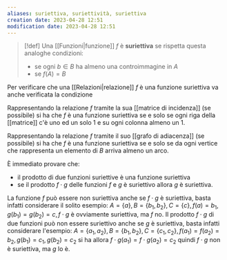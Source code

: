```yaml
---
aliases: suriettiva, suriettività, suriettiva
creation date: 2023-04-28 12:51
modification date: 2023-04-28 12:51
---
```


>[!def]
>Una [[Funzioni|funzione]] $f$ è **suriettiva** se rispetta questa analoghe condizioni:
>- se ogni $b \in B$ ha almeno una controimmagine in $A$
>- se $f(A) = B$

Per verificare che una [[Relazioni|relazione]] $f$ è una funzione suriettiva va anche verificata la condizione

Rappresentando la relazione $f$ tramite la sua [[matrice di incidenza]] (se possibile) si ha che $f$ è una funzione suriettiva se e solo se ogni riga della [[matrice]] c'è uno ed un solo $1$ e su ogni colonna almeno un $1$.

Rappresentando la relazione $f$ tramite il suo [[grafo di adiacenza]] (se possibile) si ha che $f$ è una funzione suriettiva se e solo se da ogni vertice che rappresenta un elemento di $B$ arriva almeno un arco.

È immediato provare che:
- il prodotto di due funzioni suriettive è una funzione suriettiva
- se il prodotto $f \cdot g$ delle funzioni $f$ e $g$ è suriettivo allora $g$ è suriettiva.

La funzione $f$ può essere non suriettiva anche se $f \cdot g$ è suriettiva, basta infatti considerare il solito esempio: $A = \{ a \}, B = \{ b_{1},b_{2} \}, C = \{ c \}, f(a) = b_{1}, g(b_{1}) = g(b_{2}) = c, f \cdot g$  è ovviamente suriettiva, ma $f$ no.
Il prodotto $f \cdot g$ di due funzioni può non essere suriettivo anche se $g$ è suriettiva, basta infatti considerare l'esempio: $A = \{ a_{1},a_{2} \}, B = \{ b_{1},b_{2} \}, C = \{ c_{1},c_{2} \}, f(a_{1})=f(a_{2})=b_{2}, g(b_{1})=c_{1},g(b_{2})=c_{2}$ si ha allora $f \cdot g(a_{1})=f \cdot g(a_{2})= c_{2}$ quindi $f \cdot g$ non è suriettiva, ma $g$ lo è.


